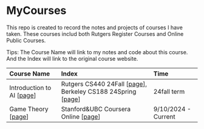 # MyCourses

This repo is created to record the notes and projects of courses I have taken. These courses includ both Rutgers Register Courses and Online Public Courses.

Tips: 
The Course Name will link to my notes and code about this course.
And the Index will link to the original course website.

| Course Name | Index | Time |
|:-------|:-------|:-------|
| Introduction to AI [[page](./IntroductionToAI/README.md)] | Rutgers CS440 24Fall [[page](https://xintongemilywang.github.io/CS440.html)], Berkeley CS188 24Spring [[page](https://inst.eecs.berkeley.edu/~cs188/sp24/)] | 24fall term |
| Game Theory [[page](./GameTheory/README.md)] | Stanford&UBC Coursera Online [[page](https://www.coursera.org/learn/game-theory-1/home/week/1)] | 9/10/2024 - Current |
